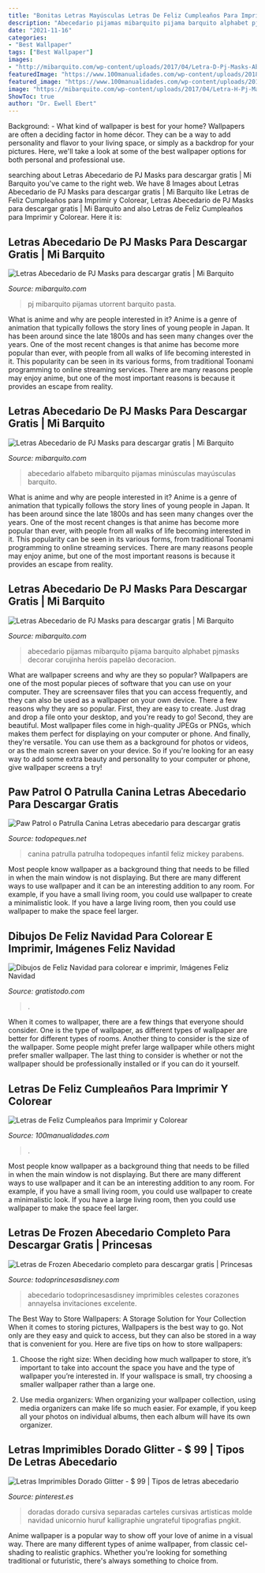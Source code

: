 ```yaml
---
title: "Bonitas Letras Mayúsculas Letras De Feliz Cumpleaños Para Imprimir - Letras De Feliz Cumpleaños Para Imprimir Y Colorear"
description: "Abecedario pijamas mibarquito pijama barquito alphabet pjmasks decorar corujinha heróis papelão decoracion"
date: "2021-11-16"
categories:
- "Best Wallpaper"
tags: ["Best Wallpaper"]
images:
- "http://mibarquito.com/wp-content/uploads/2017/04/Letra-D-Pj-Masks-Abecedario-Pj-Masks-Alfabeto-Pj-Masks.jpg"
featuredImage: "https://www.100manualidades.com/wp-content/uploads/2018/06/Letras-de-Feliz-Cumpleaños-para-Imprimir-y-Colorear-5.jpg"
featured_image: "https://www.100manualidades.com/wp-content/uploads/2018/06/Letras-de-Feliz-Cumpleaños-para-Imprimir-y-Colorear-5.jpg"
image: "https://mibarquito.com/wp-content/uploads/2017/04/Letra-H-Pj-Masks-Abecedario-Pj-Masks-Alfabeto-Pj-Masks.jpg"
ShowToc: true
author: "Dr. Ewell Ebert"
---
```



Background: - What kind of wallpaper is best for your home?
Wallpapers are often a deciding factor in home décor. They can be a way to add personality and flavor to your living space, or simply as a backdrop for your pictures. Here, we'll take a look at some of the best wallpaper options for both personal and professional use.

	

		
searching about Letras Abecedario de PJ Masks para descargar gratis | Mi Barquito you've came to the right web. We have 8 Images about Letras Abecedario de PJ Masks para descargar gratis | Mi Barquito like Letras de Feliz Cumpleaños para Imprimir y Colorear, Letras Abecedario de PJ Masks para descargar gratis | Mi Barquito and also Letras de Feliz Cumpleaños para Imprimir y Colorear. Here it is:
		
    
## Letras Abecedario De PJ Masks Para Descargar Gratis | Mi Barquito

<img loading=lazy src="http://mibarquito.com/wp-content/uploads/2017/04/Letra-S-Pj-Masks-Abecedario-Pj-Masks-Alfabeto-Pj-Masks.jpg" onerror="this.onerror=null;this.src='https://tse4.mm.bing.net/th?id=OIP.U63U5-dk5UabFa7pNkhUHQHaJ4&amp;pid=15.1';" alt="Letras Abecedario de PJ Masks para descargar gratis | Mi Barquito">

_Source: mibarquito.com_

>pj mibarquito pijamas utorrent barquito pasta. 

	

What is anime and why are people interested in it?
Anime is a genre of animation that typically follows the story lines of young people in Japan. It has been around since the late 1800s and has seen many changes over the years. One of the most recent changes is that anime has become more popular than ever, with people from all walks of life becoming interested in it. This popularity can be seen in its various forms, from traditional Toonami programming to online streaming services. There are many reasons people may enjoy anime, but one of the most important reasons is because it provides an escape from reality.

    
## Letras Abecedario De PJ Masks Para Descargar Gratis | Mi Barquito

<img loading=lazy src="http://mibarquito.com/wp-content/uploads/2017/04/Letra-D-Pj-Masks-Abecedario-Pj-Masks-Alfabeto-Pj-Masks.jpg" onerror="this.onerror=null;this.src='https://tse2.mm.bing.net/th?id=OIP.sHISZM-DEr-hF-L8hZq0LAHaJ4&amp;pid=15.1';" alt="Letras Abecedario de PJ Masks para descargar gratis | Mi Barquito">

_Source: mibarquito.com_

>abecedario alfabeto mibarquito pijamas minúsculas mayúsculas barquito. 

	

What is anime and why are people interested in it?
Anime is a genre of animation that typically follows the story lines of young people in Japan. It has been around since the late 1800s and has seen many changes over the years. One of the most recent changes is that anime has become more popular than ever, with people from all walks of life becoming interested in it. This popularity can be seen in its various forms, from traditional Toonami programming to online streaming services. There are many reasons people may enjoy anime, but one of the most important reasons is because it provides an escape from reality.

    
## Letras Abecedario De PJ Masks Para Descargar Gratis | Mi Barquito

<img loading=lazy src="https://mibarquito.com/wp-content/uploads/2017/04/Letra-H-Pj-Masks-Abecedario-Pj-Masks-Alfabeto-Pj-Masks.jpg" onerror="this.onerror=null;this.src='https://tse1.mm.bing.net/th?id=OIP.AdHUUiPjxAFMpneWyq3SxQHaJ4&amp;pid=15.1';" alt="Letras Abecedario de PJ Masks para descargar gratis | Mi Barquito">

_Source: mibarquito.com_

>abecedario pijamas mibarquito pijama barquito alphabet pjmasks decorar corujinha heróis papelão decoracion. 

	

What are wallpaper screens and why are they so popular?
Wallpapers are one of the most popular pieces of software that you can use on your computer. They are screensaver files that you can access frequently, and they can also be used as a wallpaper on your own device. There a few reasons why they are so popular. First, they are easy to create. Just drag and drop a file onto your desktop, and you're ready to go! Second, they are beautiful. Most wallpaper files come in high-quality JPEGs or PNGs, which makes them perfect for displaying on your computer or phone. And finally, they're versatile. You can use them as a background for photos or videos, or as the main screen saver on your device. So if you're looking for an easy way to add some extra beauty and personality to your computer or phone, give wallpaper screens a try!

    
## Paw Patrol O Patrulla Canina Letras Abecedario Para Descargar Gratis

<img loading=lazy src="https://i2.wp.com/todopeques.net/wp-content/uploads/2017/09/Paw-Patrol-Letras-Abecedario-ALfabeto-Patrulla-canina-letra-E.jpg" onerror="this.onerror=null;this.src='https://tse1.mm.bing.net/th?id=OIP.Vvw9Z9JwLAUn1PP6wzksVgHaGk&amp;pid=15.1';" alt="Paw Patrol o Patrulla Canina Letras abecedario para descargar gratis">

_Source: todopeques.net_

>canina patrulla patrulha todopeques infantil feliz mickey parabens. 

	

Most people know wallpaper as a background thing that needs to be filled in when the main window is not displaying. But there are many different ways to use wallpaper and it can be an interesting addition to any room. For example, if you have a small living room, you could use wallpaper to create a minimalistic look. If you have a large living room, then you could use wallpaper to make the space feel larger.

    
## Dibujos De Feliz Navidad Para Colorear E Imprimir, Imágenes Feliz Navidad

<img loading=lazy src="https://www.gratistodo.com/wp-content/uploads/2016/10/feliz-navidad-portada-800x377.jpg" onerror="this.onerror=null;this.src='https://tse1.mm.bing.net/th?id=OIP.OqaSPKiD4sYDgFsNIKSGBgHaDf&amp;pid=15.1';" alt="Dibujos de Feliz Navidad para colorear e imprimir, Imágenes Feliz Navidad">

_Source: gratistodo.com_

>. 

	

When it comes to wallpaper, there are a few things that everyone should consider. One is the type of wallpaper, as different types of wallpaper are better for different types of rooms. Another thing to consider is the size of the wallpaper. Some people might prefer large wallpaper while others might prefer smaller wallpaper. The last thing to consider is whether or not the wallpaper should be professionally installed or if you can do it yourself.

    
## Letras De Feliz Cumpleaños Para Imprimir Y Colorear

<img loading=lazy src="https://www.100manualidades.com/wp-content/uploads/2018/06/Letras-de-Feliz-Cumpleaños-para-Imprimir-y-Colorear-5.jpg" onerror="this.onerror=null;this.src='https://tse2.mm.bing.net/th?id=OIP.NWFLxzaxZuzlyMl_UAkPNAHaED&amp;pid=15.1';" alt="Letras de Feliz Cumpleaños para Imprimir y Colorear">

_Source: 100manualidades.com_

>. 

	

Most people know wallpaper as a background thing that needs to be filled in when the main window is not displaying. But there are many different ways to use wallpaper and it can be an interesting addition to any room. For example, if you have a small living room, you could use wallpaper to create a minimalistic look. If you have a large living room, then you could use wallpaper to make the space feel larger.

    
## Letras De Frozen Abecedario Completo Para Descargar Gratis | Princesas

<img loading=lazy src="http://todoprincesasdisney.com/wp-content/uploads/2018/01/Letras-de-Frozen-Letras-Elsa-Frozen-Letra-s-Frozen-Abecedario-Frozen-Alfabeto-Frozen-para-descargar-gratis-moldes-letras-frozen.jpg" onerror="this.onerror=null;this.src='https://tse4.mm.bing.net/th?id=OIP.kuW4Es-JsjrioOg2Wb8ZrgHaHD&amp;pid=15.1';" alt="Letras de Frozen Abecedario completo para descargar gratis | Princesas">

_Source: todoprincesasdisney.com_

>abecedario todoprincesasdisney imprimibles celestes corazones annayelsa invitaciones excelente. 

	

The Best Way to Store Wallpapers: A Storage Solution for Your Collection
When it comes to storing pictures, Wallpapers is the best way to go. Not only are they easy and quick to access, but they can also be stored in a way that is convenient for you. Here are five tips on how to store wallpapers:
1) Choose the right size: When deciding how much wallpaper to store, it’s important to take into account the space you have and the type of wallpaper you’re interested in. If your wallspace is small, try choosing a smaller wallpaper rather than a large one.

2) Use media organizers: When organizing your wallpaper collection, using media organizers can make life so much easier. For example, if you keep all your photos on individual albums, then each album will have its own organizer.

    
## Letras Imprimibles Dorado Glitter - $ 99 | Tipos De Letras Abecedario

<img loading=lazy src="https://i.pinimg.com/736x/04/8b/bd/048bbdc14021a1e12902652a69aeb456.jpg" onerror="this.onerror=null;this.src='https://tse4.mm.bing.net/th?id=OIP.vTnmFpXfOWIX5U28nrAeggHaPZ&amp;pid=15.1';" alt="Letras Imprimibles Dorado Glitter - $ 99 | Tipos de letras abecedario">

_Source: pinterest.es_

>doradas dorado cursiva separadas carteles cursivas artisticas molde navidad unicornio huruf kalligraphie ungrateful tipografias pngkit. 

	

Anime wallpaper is a popular way to show off your love of anime in a visual way. There are many different types of anime wallpaper, from classic cel-shading to realistic graphics. Whether you're looking for something traditional or futuristic, there's always something to choice from.

